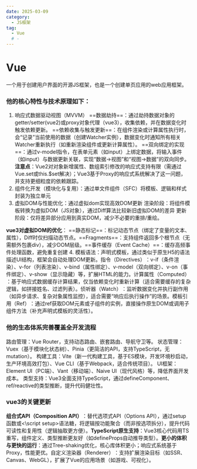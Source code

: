 ```yaml
---
date: 2025-03-09
category:
  - JS框架
tag:
  - Vue
  # - 
---
```


# Vue
一个用于创建用户界面的开源JS框架，也是一个创建单页应用的web应用框架。

### 他的核心特性与技术原理如下：

1. 响应式数据驱动视图（MVVM）
==数据劫持==：通过劫持数据对象的getter/setter(vue2)或proxy对象代理（vue3），收集依赖，并在数据变化时触发依赖更新。
==依赖收集与触发更新==：在组件渲染或计算属性执行时，会“记录”当前使用的数据（创建Watcher实例），数据变化时通知所有相关Watcher重新执行（如重新渲染组件或更新计算属性）。
==双向绑定的实现==​​：通过v-model指令，在表单元素（如input）上绑定数据，将输入事件（如input）与数据更新关联，实现“数据→视图”和“视图→数据”的双向同步。
**​注意点**​​：Vue2对对象新增属性、数组索引修改的响应式支持有限（需通过Vue.set或this.$set解决）；Vue3基于Proxy的响应式系统解决了这一问题，并支持更细粒度的依赖跟踪。
2. 组件化开发（模块化与复用）：通过单文件组件（SFC）将模板、逻辑和样式封装为独立单元
3. 虚拟DOM与性能优化：通过虚拟dom实现高效DOM更新
渲染阶段：将组件模板转换为虚拟DOM（JS对象），通过Diff算法比较新旧虚拟DOM的差异
更新阶段：仅将差异部分应用到真实DOM，减少不必要的重排/重绘。

**vue3对虚拟DOM的优化**：
==静态标记==：标记动态节点（绑定了变量的文本、属性），Diff时仅扫描动态节点。
​==​Fragments==​​：支持组件返回多个根节点（无需额外包裹div），减少DOM层级。
​​==事件缓存（Event Cache）==​​：缓存高频事件处理函数，避免重复创建
4. 模板语法：声明式模板，通过类似于原生H5的语法描述UI结构，框架会自动处理DOM更新。
​​指令（Directives）​​：v-if（条件渲染）、v-for（列表渲染）、v-bind（属性绑定）、v-model（双向绑定）、v-on（事件绑定）、v-show（显示隐藏）等，扩展HTML的能力。
​​计算属性（Computed）​​：基于响应式数据缓存计算结果，仅当依赖变化时重新计算（适合需要缓存的复杂逻辑，如拼接姓名、过滤列表）。
​​侦听器（Watch）​​：监听数据变化并执行副作用（如异步请求、复杂对象属性监控），适合需要“响应后执行操作”的场景。
​​模板引用（Ref）​​：通过ref获取DOM元素或子组件的实例，直接操作原生DOM或调用子组件方法（补充声明式模板的灵活性）。

### 他的生态体系完善覆盖全开发流程

路由管理：Vue Router，支持动态路由、嵌套路由、导航守卫等。
状态管理：Vuex（基于模块化状态树）、Pinia（更简洁的API，支持TypeScript，无mutation）。
构建工具：Vite（新一代构建工具，基于ES模块，开发环境秒启动，生产环境高效打包）、Vue CLI（基于Webpack，适合传统项目）。
UI框架：Element UI（PC端）、Vant（移动端）、Naive UI（现代风格）等，降低界面开发成本。
类型支持：Vue3全面支持TypeScript，通过defineComponent、ref/reactive的类型推断，提升代码健壮性。
### vue3的关键更新

**组合式API（Composition API）​**​：替代选项式API（Options API），通过setup函数或<\script setup>语法糖，将逻辑按功能聚合（而非按选项拆分），提升代码可读性和复用性（逻辑抽取更方便）。
​​**TypeScript原生支持​​**：Vue3核心代码用TS重写，组件定义、类型推断更友好（如defineProps自动推导类型）。
​​**更小的体积与更快的运行​​**：通过Tree-shaking优化，核心库体积更小；响应式系统基于Proxy，性能更优。
​​自定义渲染器（Renderer）​​：支持扩展渲染目标（如SSR、Canvas、WebGL），扩展了Vue的应用场景（如游戏、可视化）。


















